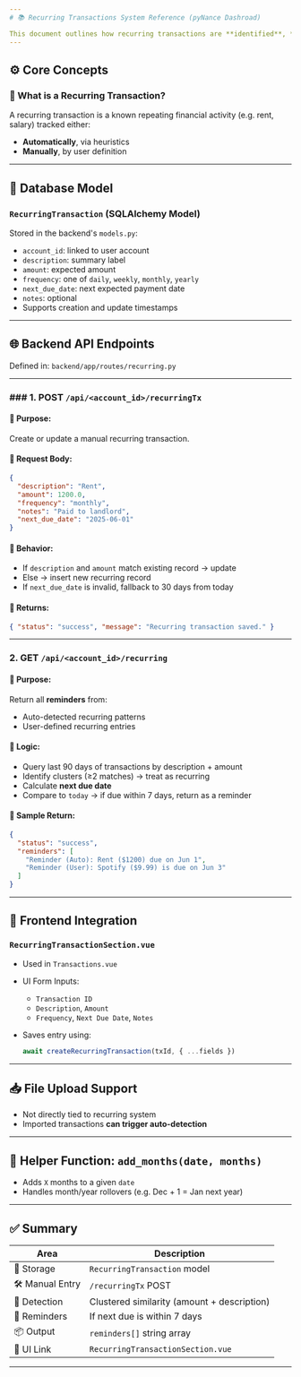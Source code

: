 ```yaml
---
# 📚 Recurring Transactions System Reference (pyNance Dashroad)

This document outlines how recurring transactions are **identified**, **stored**, **updated**, and **served** within the pyNance application.
---
```


## ⚙️ Core Concepts

### 🔁 What is a Recurring Transaction?

A recurring transaction is a known repeating financial activity (e.g. rent, salary) tracked either:

- **Automatically**, via heuristics
- **Manually**, by user definition

---

## 🧱 Database Model

### `RecurringTransaction` (SQLAlchemy Model)

Stored in the backend's `models.py`:

- `account_id`: linked to user account
- `description`: summary label
- `amount`: expected amount
- `frequency`: one of `daily`, `weekly`, `monthly`, `yearly`
- `next_due_date`: next expected payment date
- `notes`: optional
- Supports creation and update timestamps

---

## 🌐 Backend API Endpoints

Defined in: `backend/app/routes/recurring.py`

---

### ### 1. **POST** `/api/<account_id>/recurringTx`

#### 🔹 Purpose:

Create or update a manual recurring transaction.

#### 🔹 Request Body:

```json
{
  "description": "Rent",
  "amount": 1200.0,
  "frequency": "monthly",
  "notes": "Paid to landlord",
  "next_due_date": "2025-06-01"
}
```

#### 🔹 Behavior:

- If `description` and `amount` match existing record → update
- Else → insert new recurring record
- If `next_due_date` is invalid, fallback to 30 days from today

#### 🔹 Returns:

```json
{ "status": "success", "message": "Recurring transaction saved." }
```

---

### 2. **GET** `/api/<account_id>/recurring`

#### 🔹 Purpose:

Return all **reminders** from:

- Auto-detected recurring patterns
- User-defined recurring entries

#### 🔹 Logic:

- Query last 90 days of transactions by description + amount
- Identify clusters (≥2 matches) → treat as recurring
- Calculate **next due date**
- Compare to `today` → if due within 7 days, return as a reminder

#### 🔹 Sample Return:

```json
{
  "status": "success",
  "reminders": [
    "Reminder (Auto): Rent ($1200) due on Jun 1",
    "Reminder (User): Spotify ($9.99) is due on Jun 3"
  ]
}
```

---

## 🔎 Frontend Integration

### `RecurringTransactionSection.vue`

- Used in `Transactions.vue`
- UI Form Inputs:

  - `Transaction ID`
  - `Description`, `Amount`
  - `Frequency`, `Next Due Date`, `Notes`

- Saves entry using:

  ```js
  await createRecurringTransaction(txId, { ...fields })
  ```

---

## 📥 File Upload Support

- Not directly tied to recurring system
- Imported transactions **can trigger auto-detection**

---

## 🧠 Helper Function: `add_months(date, months)`

- Adds `X` months to a given `date`
- Handles month/year rollovers (e.g. Dec + 1 = Jan next year)

---

## ✅ Summary

| Area            | Description                                 |
| --------------- | ------------------------------------------- |
| 📘 Storage      | `RecurringTransaction` model                |
| 🛠 Manual Entry | `/recurringTx` POST                         |
| 🧠 Detection    | Clustered similarity (amount + description) |
| 🔔 Reminders    | If next due is within 7 days                |
| 📦 Output       | `reminders[]` string array                  |
| 📱 UI Link      | `RecurringTransactionSection.vue`           |

---
